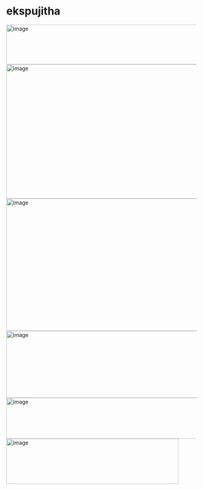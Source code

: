 # ekspujitha
<img width="607" height="105" alt="image" src="https://github.com/user-attachments/assets/342f3147-4095-4347-9e8d-7778674ee3ee" />
<img width="624" height="355" alt="image" src="https://github.com/user-attachments/assets/d9b1e906-81f8-4887-90a1-2397f494de07" />
<img width="623" height="350" alt="image" src="https://github.com/user-attachments/assets/49c14298-8eca-4e7a-adba-0aa544feee9f" />
<img width="604" height="177" alt="image" src="https://github.com/user-attachments/assets/1d02be25-9f76-4604-92d0-b2fd23c136d0" />
<img width="590" height="108" alt="image" src="https://github.com/user-attachments/assets/6c523a39-a877-45ba-9d10-aadfea95bd78" />
<img width="456" height="120" alt="image" src="https://github.com/user-attachments/assets/ce5b2166-0b6b-4846-a0e8-52d22c17a29e" />
